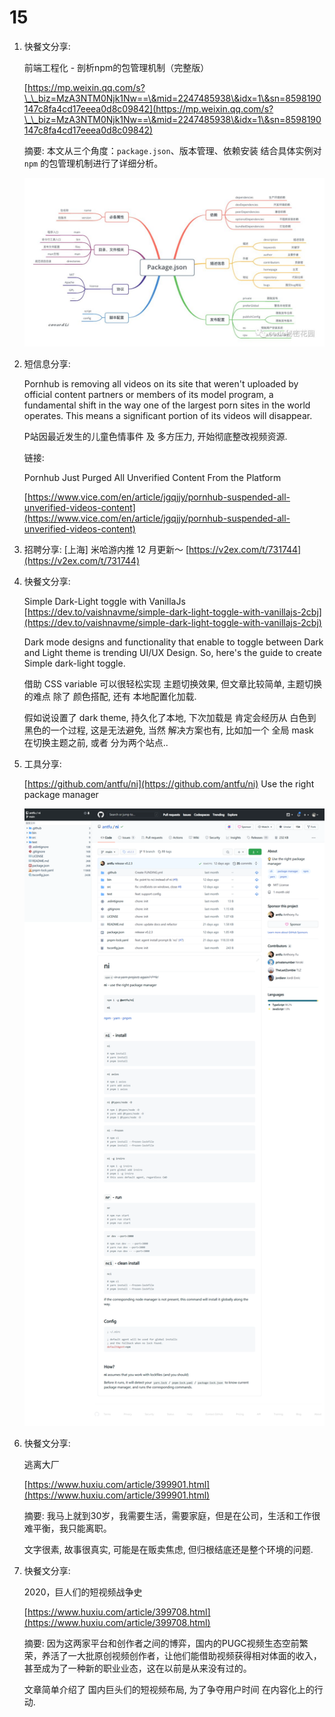 # 15

1.  快餐文分享:

    前端工程化 - 剖析npm的包管理机制（完整版）

    [https://mp.weixin.qq.com/s?\_\_biz=MzA3NTM0Njk1Nw==\&mid=2247485938\&idx=1\&sn=8598190147c8fa4cd17eeea0d8c09842](https://mp.weixin.qq.com/s?\_\_biz=MzA3NTM0Njk1Nw==\&mid=2247485938\&idx=1\&sn=8598190147c8fa4cd17eeea0d8c09842)

    摘要: 本文从三个角度：`package.json`、版本管理、依赖安装 结合具体实例对 `npm` 的包管理机制进行了详细分析。

    ![图片](../../../.gitbook/assets/640)
2.  短信息分享:

    Pornhub is removing all videos on its site that weren't uploaded by official content partners or members of its model program, a fundamental shift in the way one of the largest porn sites in the world operates. This means a significant portion of its videos will disappear.

    P站因最近发生的儿童色情事件 及 多方压力, 开始彻底整改视频资源.

    链接:

    Pornhub Just Purged All Unverified Content From the Platform

    [https://www.vice.com/en/article/jgqjjy/pornhub-suspended-all-unverified-videos-content](https://www.vice.com/en/article/jgqjjy/pornhub-suspended-all-unverified-videos-content)
3. 招聘分享: \[上海] 米哈游内推 12 月更新～ [https://v2ex.com/t/731744](https://v2ex.com/t/731744)
4.  快餐文分享:

    Simple Dark-Light toggle with VanillaJs [https://dev.to/vaishnavme/simple-dark-light-toggle-with-vanillajs-2cbj](https://dev.to/vaishnavme/simple-dark-light-toggle-with-vanillajs-2cbj)

    Dark mode designs and functionality that enable to toggle between Dark and Light theme is trending UI/UX Design. So, here's the guide to create Simple dark-light toggle.

    借助 CSS variable 可以很轻松实现 主题切换效果, 但文章比较简单, 主题切换的难点 除了 颜色搭配, 还有 本地配置化加载.

    假如说设置了 dark theme, 持久化了本地, 下次加载是 肯定会经历从 白色到黑色的一个过程, 这是无法避免, 当然 解决方案也有, 比如加一个 全局 mask 在切换主题之前, 或者 分为两个站点..
5.  工具分享:

    [https://github.com/antfu/ni](https://github.com/antfu/ni) Use the right package manager

    ![266e6f5e-5e22-4c09-a727-6f3bd60fc2ba](../../../.gitbook/assets/266e6f5e-5e22-4c09-a727-6f3bd60fc2ba.png)
6.  快餐文分享:

    逃离大厂

    [https://www.huxiu.com/article/399901.html](https://www.huxiu.com/article/399901.html)

    摘要: 我马上就到30岁，我需要生活，需要家庭，但是在公司，生活和工作很难平衡，我只能离职。

    文字很素, 故事很真实, 可能是在贩卖焦虑, 但归根结底还是整个环境的问题.
7.  快餐文分享:

    2020，巨人们的短视频战争史

    [https://www.huxiu.com/article/399708.html](https://www.huxiu.com/article/399708.html)

    摘要: 因为这两家平台和创作者之间的博弈，国内的PUGC视频生态空前繁荣，养活了一大批原创视频创作者，让他们能借助视频获得相对体面的收入，甚至成为了一种新的职业业态，这在以前是从来没有过的。

    文章简单介绍了 国内巨头们的短视频布局, 为了争夺用户时间 在内容化上的行动.
